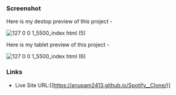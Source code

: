  ### Screenshot
Here is my destop preview of this project - 

![127 0 0 1_5500_index html (5)](https://github.com/Anupam2413/Spotify__Clone/assets/138028477/7534640b-f02f-41ff-a47f-b064a84a2b0c)


Here is my tablet preview of this project - 


![127 0 0 1_5500_index html (6)](https://github.com/Anupam2413/Spotify__Clone/assets/138028477/a7d65ce3-e336-4512-8456-1970a12bb0de)


### Links


- Live Site URL:[(https://anupam2413.github.io/Spotify__Clone/)]



